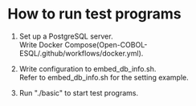 # How to run test programs

  1. Set up a PostgreSQL server.    
     Write Docker Compose(Open-COBOL-ESQL/.github/workflows/docker.yml).
     
  2. Write configuration to embed_db_info.sh.    
     Refer to embed_db_info.sh for the setting example.
     
  3. Run "./basic" to start test programs.
